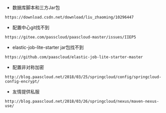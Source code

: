 * 数据库脚本和三方Jar包

```
https://download.csdn.net/download/liu_zhaoming/10296447
```

* 配置中心git找不到

```
https://gitee.com/passcloud/paascloud-master/issues/IIEP5
```

* elastic-job-lite-starter jar包找不到

```
https://github.com/paascloud/elastic-job-lite-starter-master
```

* 配置非对称加密

```
http://blog.paascloud.net/2018/03/25/springcloud/config/springcloud-config-encrypt/
```

* 友情提供私服

```
http://blog.paascloud.net/2018/03/26/springcloud/nexus/maven-nexus-use/
```



